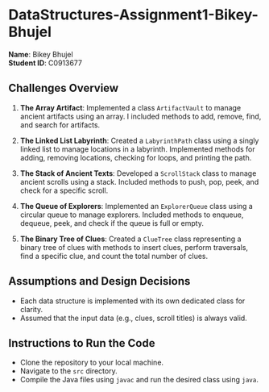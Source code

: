 # DataStructures-Assignment1-Bikey-Bhujel

**Name**: Bikey Bhujel  
**Student ID**: C0913677

## Challenges Overview

1. **The Array Artifact**: Implemented a class `ArtifactVault` to manage ancient artifacts using an array. I included methods to add, remove, find, and search for artifacts.

2. **The Linked List Labyrinth**: Created a `LabyrinthPath` class using a singly linked list to manage locations in a labyrinth. Implemented methods for adding, removing locations, checking for loops, and printing the path.

3. **The Stack of Ancient Texts**: Developed a `ScrollStack` class to manage ancient scrolls using a stack. Included methods to push, pop, peek, and check for a specific scroll.

4. **The Queue of Explorers**: Implemented an `ExplorerQueue` class using a circular queue to manage explorers. Included methods to enqueue, dequeue, peek, and check if the queue is full or empty.

5. **The Binary Tree of Clues**: Created a `ClueTree` class representing a binary tree of clues with methods to insert clues, perform traversals, find a specific clue, and count the total number of clues.

## Assumptions and Design Decisions
- Each data structure is implemented with its own dedicated class for clarity.
- Assumed that the input data (e.g., clues, scroll titles) is always valid.

## Instructions to Run the Code
- Clone the repository to your local machine.
- Navigate to the `src` directory.
- Compile the Java files using `javac` and run the desired class using `java`.